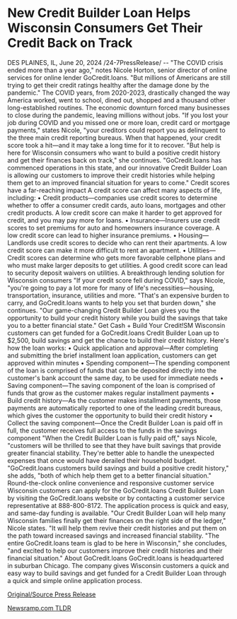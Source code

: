 # New Credit Builder Loan Helps Wisconsin Consumers Get Their Credit Back on Track

DES PLAINES, IL, June 20, 2024 /24-7PressRelease/ -- "The COVID crisis ended more than a year ago," notes Nicole Horton, senior director of online services for online lender GoCredit.loans. "But millions of Americans are still trying to get their credit ratings healthy after the damage done by the pandemic."  The COVID years, from 2020-2023, drastically changed the way America worked, went to school, dined out, shopped and a thousand other long-established routines. The economic downturn forced many businesses to close during the pandemic, leaving millions without jobs.  "If you lost your job during COVID and you missed one or more loan, credit card or mortgage payments," states Nicole, "your creditors could report you as delinquent to the three main credit reporting bureaus. When that happened, your credit score took a hit—and it may take a long time for it to recover.  "But help is here for Wisconsin consumers who want to build a positive credit history and get their finances back on track," she continues. "GoCredit.loans has commenced operations in this state, and our innovative Credit Builder Loan is allowing our customers to improve their credit histories while helping them get to an improved financial situation for years to come."  Credit scores have a far-reaching impact  A credit score can affect many aspects of life, including:  •	Credit products—companies use credit scores to determine whether to offer a consumer credit cards, auto loans, mortgages and other credit products. A low credit score can make it harder to get approved for credit, and you may pay more for loans. •	Insurance—Insurers use credit scores to set premiums for auto and homeowners insurance coverage. A low credit score can lead to higher insurance premiums. •	Housing—Landlords use credit scores to decide who can rent their apartments. A low credit score can make it more difficult to rent an apartment. •	Utilities—Credit scores can determine who gets more favorable cellphone plans and who must make larger deposits to get utilities. A good credit score can lead to security deposit waivers on utilities.  A breakthrough lending solution for Wisconsin consumers  "If your credit score fell during COVID," says Nicole, "you're going to pay a lot more for many of life's necessities—housing, transportation, insurance, utilities and more.  "That's an expensive burden to carry, and GoCredit.loans wants to help you set that burden down," she continues. "Our game-changing Credit Builder Loan gives you the opportunity to build your credit history while you build the savings that take you to a better financial state."  Get Cash + Build Your Credit!SM  Wisconsin customers can get funded for a GoCredit.loans Credit Builder Loan up to $2,500, build savings and get the chance to build their credit history.  Here's how the loan works:  •	Quick application and approval—After completing and submitting the brief installment loan application, customers can get approved within minutes  •	Spending component—The spending component of the loan is comprised of funds that can be deposited directly into the customer's bank account the same day, to be used for immediate needs •	Saving component—The saving component of the loan is comprised of funds that grow as the customer makes regular installment payments •	Build credit history—As the customer makes installment payments, those payments are automatically reported to one of the leading credit bureaus, which gives the customer the opportunity to build their credit history •	Collect the saving component—Once the Credit Builder Loan is paid off in full, the customer receives full access to the funds in the savings component  "When the Credit Builder Loan is fully paid off," says Nicole, "customers will be thrilled to see that they have built savings that provide greater financial stability. They're better able to handle the unexpected expenses that once would have derailed their household budget.  "GoCredit.loans customers build savings and build a positive credit history," she adds, "both of which help them get to a better financial situation."  Round-the-clock online convenience and responsive customer service  Wisconsin customers can apply for the GoCredit.loans Credit Builder Loan by visiting the GoCredit.loans website or by contacting a customer service representative at 888-800-8172.  The application process is quick and easy, and same-day funding is available.   "Our Credit Builder Loan will help many Wisconsin families finally get their finances on the right side of the ledger," Nicole states. "It will help them revive their credit histories and put them on the path toward increased savings and increased financial stability.   "The entire GoCredit.loans team is glad to be here in Wisconsin," she concludes, "and excited to help our customers improve their credit histories and their financial situation."  About GoCredit.loans  GoCredit.loans is headquartered in suburban Chicago. The company gives Wisconsin customers a quick and easy way to build savings and get funded for a Credit Builder Loan through a quick and simple online application process. 

[Original/Source Press Release](https://www.24-7pressrelease.com/press-release/511829/new-credit-builder-loan-helps-wisconsin-consumers-get-their-credit-back-on-track) 

[Newsramp.com TLDR](https://newsramp.com/None) 